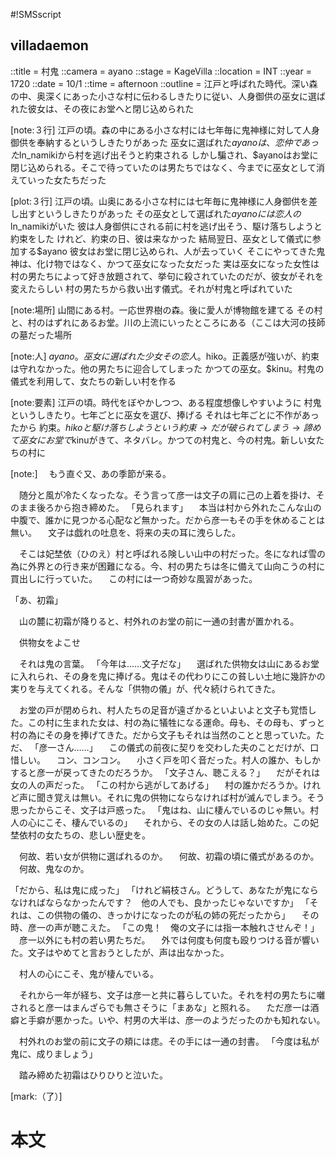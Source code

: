 #!SMSscript

## villadaemon

::title = 村鬼
::camera = ayano
::stage = KageVilla
::location = INT
::year = 1720
::date = 10/1
::time = afternoon
::outline = 江戸と呼ばれた時代。深い森の中、奥深くにあった小さな村に伝わるしきたりに従い、人身御供の巫女に選ばれた彼女は、その夜にお堂へと閉じ込められた

[note:３行]
江戸の頃。森の中にある小さな村には七年毎に鬼神様に対して人身御供を奉納するというしきたりがあった
巫女に選ばれた$ayanoは、恋仲であった$ln_namikiから村を逃げ出そうと約束される
しかし騙され、$ayanoはお堂に閉じ込められる。そこで待っていたのは男たちではなく、今までに巫女として消えていった女たちだった

[plot:３行]
江戸の頃。山奥にある小さな村には七年毎に鬼神様に人身御供を差し出すというしきたりがあった
その巫女として選ばれた$ayanoには恋人の$ln_namikiがいた
彼は人身御供にされる前に村を逃げ出そう、駆け落ちしようと約束をした
けれど、約束の日、彼は来なかった
結局翌日、巫女として儀式に参加する$ayano
彼女はお堂に閉じ込められ、人が去っていく
そこにやってきた鬼神は、化け物ではなく、かつて巫女になった女だった
実は巫女になった女性は村の男たちによって好き放題されて、挙句に殺されていたのだが、彼女がそれを変えたらしい
村の男たちから救い出す儀式。それが村鬼と呼ばれていた

[note:場所]
山間にある村。一応世界樹の森。後に愛人が博物館を建てる
その村と、村のはずれにあるお堂。川の上流にいったところにある（ここは大河の技師の墓だった場所

[note:人]
$ayano。巫女に選ばれた少女
その恋人。$hiko。正義感が強いが、約束は守れなかった。他の男たちに迎合してしまった
かつての巫女。$kinu。村鬼の儀式を利用して、女たちの新しい村を作る

[note:要素]
江戸の頃。時代をぼやかしつつ、ある程度想像しやすいように
村鬼というしきたり。七年ごとに巫女を選び、捧げる
それは七年ごとに不作があったから
約束。$hikoと駆け落ちしようという約束→だが破られてしまう→諦めて巫女に
お堂で$kinuがきて、ネタバレ。かつての村鬼と、今の村鬼。新しい女たちの村に

[note:]
　もう直ぐ又、あの季節が来る。

　随分と風が冷たくなったな。そう言って彦一は文子の肩に己の上着を掛け、そのまま後ろから抱き締めた。
「見られます」
　本当は村から外れたこんな山の中腹で、誰かに見つかる心配など無かった。だから彦一もその手を休めることは無い。
　文子は戯れの吐息を、将来の夫の耳に洩らした。

　そこは妃埜依（ひのえ）村と呼ばれる険しい山中の村だった。冬になれば雪の為に外界との行き来が困難になる。今、村の男たちは冬に備えて山向こうの村に買出しに行っていた。
　この村には一つ奇妙な風習があった。

「あ、初霜」

　山の麓に初霜が降りると、村外れのお堂の前に一通の封書が置かれる。

　供物女をよこせ

　それは鬼の言葉。
「今年は……文子だな」
　選ばれた供物女は山にあるお堂に入れられ、その身を鬼に捧げる。鬼はその代わりにこの貧しい土地に幾許かの実りを与えてくれる。そんな「供物の儀」が、代々続けられてきた。

　お堂の戸が閉められ、村人たちの足音が遠ざかるといよいよと文子も覚悟した。この村に生まれた女は、村の為に犠牲になる運命。母も、その母も、ずっと村の為にその身を捧げてきた。だから文子もそれは当然のことと思っていた。ただ、
「彦一さん……」
　この儀式の前夜に契りを交わした夫のことだけが、口惜しい。
　コン、コンコン。
　小さく戸を叩く音だった。村人の誰か、もしかすると彦一が戻ってきたのだろうか。
「文子さん、聴こえる？」
　だがそれは女の人の声だった。
「この村から逃がしてあげる」
　村の誰かだろうか。けれど声に聞き覚えは無い。それに鬼の供物にならなければ村が滅んでしまう。そう思ったからこそ、文子は戸惑った。
「鬼はね、山に棲んでいるのじゃ無い。村人の心にこそ、棲んでいるの」
　それから、その女の人は話し始めた。この妃埜依村の女たちの、悲しい歴史を。

　何故、若い女が供物に選ばれるのか。
　何故、初霜の頃に儀式があるのか。
　何故、鬼なのか。

「だから、私は鬼に成った」
「けれど絹枝さん。どうして、あなたが鬼にならなければならなかったんです？　他の人でも、良かったじゃないですか」
「それは、この供物の儀の、きっかけになったのが私の姉の死だったから」
　その時、彦一の声が聴こえた。
「この鬼！　俺の文子には指一本触れさせんぞ！」
　彦一以外にも村の若い男たちだ。
　外では何度も何度も殴りつける音が響いた。文子はやめてと言おうとしたが、声は出なかった。

　村人の心にこそ、鬼が棲んでいる。

　それから一年が経ち、文子は彦一と共に暮らしていた。それを村の男たちに囃されると彦一はまんざらでも無さそうに「まあな」と照れる。
　ただ彦一は酒癖と手癖が悪かった。いや、村男の大半は、彦一のようだったのかも知れない。

　村外れのお堂の前に文子の頬には痣。その手には一通の封書。
「今度は私が鬼に、成りましょう」

　踏み締めた初霜はひりひりと泣いた。

[mark:（了）]

# 本文
